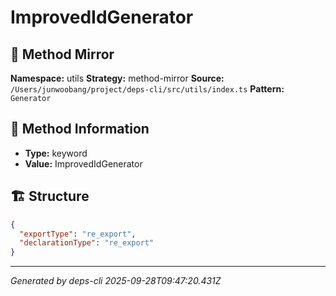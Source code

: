 # ImprovedIdGenerator

## 🔧 Method Mirror

**Namespace:** utils
**Strategy:** method-mirror
**Source:** `/Users/junwoobang/project/deps-cli/src/utils/index.ts`
**Pattern:** `Generator`

## 📝 Method Information

- **Type:** keyword
- **Value:** ImprovedIdGenerator

## 🏗️ Structure

```json
{
  "exportType": "re_export",
  "declarationType": "re_export"
}
```

---
*Generated by deps-cli 2025-09-28T09:47:20.431Z*
